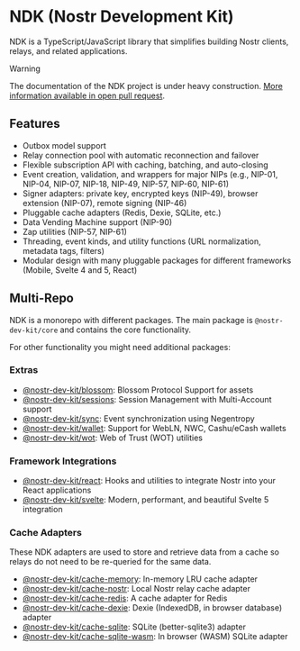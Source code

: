 # NDK (Nostr Development Kit)

NDK is a TypeScript/JavaScript library that simplifies building Nostr clients, relays, and related applications.

> [!WARNING]
> The documentation of the NDK project is under heavy construction.
> [More information available in open pull request](https://github.com/nostr-dev-kit/ndk/pull/344).

## Features

- Outbox model support
- Relay connection pool with automatic reconnection and failover
- Flexible subscription API with caching, batching, and auto-closing
- Event creation, validation, and wrappers for major NIPs (e.g., NIP-01, NIP-04, NIP-07, NIP-18, NIP-49, NIP-57, NIP-60,
  NIP-61)
- Signer adapters: private key, encrypted keys (NIP-49), browser extension (NIP-07), remote signing (NIP-46)
- Pluggable cache adapters (Redis, Dexie, SQLite, etc.)
- Data Vending Machine support (NIP-90)
- Zap utilities (NIP-57, NIP-61)
- Threading, event kinds, and utility functions (URL normalization, metadata tags, filters)
- Modular design with many pluggable packages for different frameworks (Mobile, Svelte 4 and 5, React)

## Multi-Repo

NDK is a monorepo with different packages. The main package is `@nostr-dev-kit/core` and contains the core
functionality.

For other functionality you might need additional packages:

### Extras

* [@nostr-dev-kit/blossom](/blossom/README.md): Blossom Protocol Support for assets
* [@nostr-dev-kit/sessions](/sessions/README.md): Session Management with Multi-Account support
* [@nostr-dev-kit/sync](/sync/README.md): Event synchronization using Negentropy
* [@nostr-dev-kit/wallet](/wallet/README.md): Support for WebLN, NWC, Cashu/eCash wallets
* [@nostr-dev-kit/wot](/wot/README.md): Web of Trust (WOT) utilities

### Framework Integrations

* [@nostr-dev-kit/react](/react/README.md): Hooks and utilities to integrate Nostr into your React applications
* [@nostr-dev-kit/svelte](/svelte/README.md): Modern, performant, and beautiful Svelte 5 integration

### Cache Adapters

These NDK adapters are used to store and retrieve data from a cache so relays do not need to be
re-queried for the same data.

* [@nostr-dev-kit/cache-memory](/cache-memory/README.md): In-memory LRU cache adapter
* [@nostr-dev-kit/cache-nostr](/cache-nostr/README.md): Local Nostr relay cache adapter
* [@nostr-dev-kit/cache-redis](/cache-redis/README.md): A cache adapter for Redis
* [@nostr-dev-kit/cache-dexie](/cache-dexie/README.md): Dexie (IndexedDB, in browser database) adapter
* [@nostr-dev-kit/cache-sqlite](/cache-sqlite/README.md): SQLite (better-sqlite3) adapter
* [@nostr-dev-kit/cache-sqlite-wasm](/cache-sqlite-wasm/md): In browser (WASM) SQLite adapter
